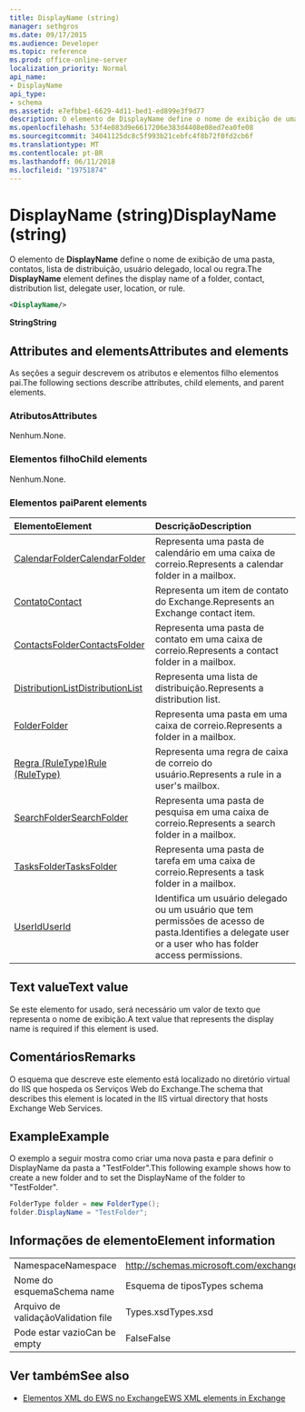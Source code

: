 ```yaml
---
title: DisplayName (string)
manager: sethgros
ms.date: 09/17/2015
ms.audience: Developer
ms.topic: reference
ms.prod: office-online-server
localization_priority: Normal
api_name:
- DisplayName
api_type:
- schema
ms.assetid: e7efbbe1-6629-4d11-bed1-ed899e3f9d77
description: O elemento de DisplayName define o nome de exibição de uma pasta, contatos, lista de distribuição, usuário delegado, local ou regra.
ms.openlocfilehash: 53f4e083d9e6617206e383d4408e08ed7ea0fe08
ms.sourcegitcommit: 34041125dc8c5f993b21cebfc4f8b72f0fd2cb6f
ms.translationtype: MT
ms.contentlocale: pt-BR
ms.lasthandoff: 06/11/2018
ms.locfileid: "19751874"
---
```

# <a name="displayname-string"></a><span data-ttu-id="28ddd-103">DisplayName (string)</span><span class="sxs-lookup"><span data-stu-id="28ddd-103">DisplayName (string)</span></span>

<span data-ttu-id="28ddd-104">O elemento de **DisplayName** define o nome de exibição de uma pasta, contatos, lista de distribuição, usuário delegado, local ou regra.</span><span class="sxs-lookup"><span data-stu-id="28ddd-104">The **DisplayName** element defines the display name of a folder, contact, distribution list, delegate user, location, or rule.</span></span> 
  
```XML
<DisplayName/>
```

 <span data-ttu-id="28ddd-105">**String**</span><span class="sxs-lookup"><span data-stu-id="28ddd-105">**String**</span></span>
## <a name="attributes-and-elements"></a><span data-ttu-id="28ddd-106">Attributes and elements</span><span class="sxs-lookup"><span data-stu-id="28ddd-106">Attributes and elements</span></span>

<span data-ttu-id="28ddd-107">As seções a seguir descrevem os atributos e elementos filho elementos pai.</span><span class="sxs-lookup"><span data-stu-id="28ddd-107">The following sections describe attributes, child elements, and parent elements.</span></span>
  
### <a name="attributes"></a><span data-ttu-id="28ddd-108">Atributos</span><span class="sxs-lookup"><span data-stu-id="28ddd-108">Attributes</span></span>

<span data-ttu-id="28ddd-109">Nenhum.</span><span class="sxs-lookup"><span data-stu-id="28ddd-109">None.</span></span>
  
### <a name="child-elements"></a><span data-ttu-id="28ddd-110">Elementos filho</span><span class="sxs-lookup"><span data-stu-id="28ddd-110">Child elements</span></span>

<span data-ttu-id="28ddd-111">Nenhum.</span><span class="sxs-lookup"><span data-stu-id="28ddd-111">None.</span></span>
  
### <a name="parent-elements"></a><span data-ttu-id="28ddd-112">Elementos pai</span><span class="sxs-lookup"><span data-stu-id="28ddd-112">Parent elements</span></span>

|<span data-ttu-id="28ddd-113">**Elemento**</span><span class="sxs-lookup"><span data-stu-id="28ddd-113">**Element**</span></span>|<span data-ttu-id="28ddd-114">**Descrição**</span><span class="sxs-lookup"><span data-stu-id="28ddd-114">**Description**</span></span>|
|:-----|:-----|
|[<span data-ttu-id="28ddd-115">CalendarFolder</span><span class="sxs-lookup"><span data-stu-id="28ddd-115">CalendarFolder</span></span>](calendarfolder.md) <br/> |<span data-ttu-id="28ddd-116">Representa uma pasta de calendário em uma caixa de correio.</span><span class="sxs-lookup"><span data-stu-id="28ddd-116">Represents a calendar folder in a mailbox.</span></span>  <br/> |
|[<span data-ttu-id="28ddd-117">Contato</span><span class="sxs-lookup"><span data-stu-id="28ddd-117">Contact</span></span>](contact.md) <br/> |<span data-ttu-id="28ddd-118">Representa um item de contato do Exchange.</span><span class="sxs-lookup"><span data-stu-id="28ddd-118">Represents an Exchange contact item.</span></span>  <br/> |
|[<span data-ttu-id="28ddd-119">ContactsFolder</span><span class="sxs-lookup"><span data-stu-id="28ddd-119">ContactsFolder</span></span>](contactsfolder.md) <br/> |<span data-ttu-id="28ddd-120">Representa uma pasta de contato em uma caixa de correio.</span><span class="sxs-lookup"><span data-stu-id="28ddd-120">Represents a contact folder in a mailbox.</span></span>  <br/> |
|[<span data-ttu-id="28ddd-121">DistributionList</span><span class="sxs-lookup"><span data-stu-id="28ddd-121">DistributionList</span></span>](distributionlist.md) <br/> |<span data-ttu-id="28ddd-122">Representa uma lista de distribuição.</span><span class="sxs-lookup"><span data-stu-id="28ddd-122">Represents a distribution list.</span></span>  <br/> |
|[<span data-ttu-id="28ddd-123">Folder</span><span class="sxs-lookup"><span data-stu-id="28ddd-123">Folder</span></span>](folder.md) <br/> |<span data-ttu-id="28ddd-124">Representa uma pasta em uma caixa de correio.</span><span class="sxs-lookup"><span data-stu-id="28ddd-124">Represents a folder in a mailbox.</span></span>  <br/> |
|[<span data-ttu-id="28ddd-125">Regra (RuleType)</span><span class="sxs-lookup"><span data-stu-id="28ddd-125">Rule (RuleType)</span></span>](rule-ruletype.md) <br/> |<span data-ttu-id="28ddd-126">Representa uma regra de caixa de correio do usuário.</span><span class="sxs-lookup"><span data-stu-id="28ddd-126">Represents a rule in a user's mailbox.</span></span>  <br/> |
|[<span data-ttu-id="28ddd-127">SearchFolder</span><span class="sxs-lookup"><span data-stu-id="28ddd-127">SearchFolder</span></span>](searchfolder.md) <br/> |<span data-ttu-id="28ddd-128">Representa uma pasta de pesquisa em uma caixa de correio.</span><span class="sxs-lookup"><span data-stu-id="28ddd-128">Represents a search folder in a mailbox.</span></span>  <br/> |
|[<span data-ttu-id="28ddd-129">TasksFolder</span><span class="sxs-lookup"><span data-stu-id="28ddd-129">TasksFolder</span></span>](tasksfolder.md) <br/> |<span data-ttu-id="28ddd-130">Representa uma pasta de tarefa em uma caixa de correio.</span><span class="sxs-lookup"><span data-stu-id="28ddd-130">Represents a task folder in a mailbox.</span></span>  <br/> |
|[<span data-ttu-id="28ddd-131">UserId</span><span class="sxs-lookup"><span data-stu-id="28ddd-131">UserId</span></span>](userid.md) <br/> |<span data-ttu-id="28ddd-132">Identifica um usuário delegado ou um usuário que tem permissões de acesso de pasta.</span><span class="sxs-lookup"><span data-stu-id="28ddd-132">Identifies a delegate user or a user who has folder access permissions.</span></span>  <br/> |
   
## <a name="text-value"></a><span data-ttu-id="28ddd-133">Text value</span><span class="sxs-lookup"><span data-stu-id="28ddd-133">Text value</span></span>

<span data-ttu-id="28ddd-134">Se este elemento for usado, será necessário um valor de texto que representa o nome de exibição.</span><span class="sxs-lookup"><span data-stu-id="28ddd-134">A text value that represents the display name is required if this element is used.</span></span>
  
## <a name="remarks"></a><span data-ttu-id="28ddd-135">Comentários</span><span class="sxs-lookup"><span data-stu-id="28ddd-135">Remarks</span></span>

<span data-ttu-id="28ddd-136">O esquema que descreve este elemento está localizado no diretório virtual do IIS que hospeda os Serviços Web do Exchange.</span><span class="sxs-lookup"><span data-stu-id="28ddd-136">The schema that describes this element is located in the IIS virtual directory that hosts Exchange Web Services.</span></span>
  
## <a name="example"></a><span data-ttu-id="28ddd-137">Example</span><span class="sxs-lookup"><span data-stu-id="28ddd-137">Example</span></span>

<span data-ttu-id="28ddd-138">O exemplo a seguir mostra como criar uma nova pasta e para definir o DisplayName da pasta a "TestFolder".</span><span class="sxs-lookup"><span data-stu-id="28ddd-138">This following example shows how to create a new folder and to set the DisplayName of the folder to "TestFolder".</span></span>
  
```cs
FolderType folder = new FolderType();
folder.DisplayName = "TestFolder";
```

## <a name="element-information"></a><span data-ttu-id="28ddd-139">Informações de elemento</span><span class="sxs-lookup"><span data-stu-id="28ddd-139">Element information</span></span>

|||
|:-----|:-----|
|<span data-ttu-id="28ddd-140">Namespace</span><span class="sxs-lookup"><span data-stu-id="28ddd-140">Namespace</span></span>  <br/> |http://schemas.microsoft.com/exchange/services/2006/types  <br/> |
|<span data-ttu-id="28ddd-141">Nome do esquema</span><span class="sxs-lookup"><span data-stu-id="28ddd-141">Schema name</span></span>  <br/> |<span data-ttu-id="28ddd-142">Esquema de tipos</span><span class="sxs-lookup"><span data-stu-id="28ddd-142">Types schema</span></span>  <br/> |
|<span data-ttu-id="28ddd-143">Arquivo de validação</span><span class="sxs-lookup"><span data-stu-id="28ddd-143">Validation file</span></span>  <br/> |<span data-ttu-id="28ddd-144">Types.xsd</span><span class="sxs-lookup"><span data-stu-id="28ddd-144">Types.xsd</span></span>  <br/> |
|<span data-ttu-id="28ddd-145">Pode estar vazio</span><span class="sxs-lookup"><span data-stu-id="28ddd-145">Can be empty</span></span>  <br/> |<span data-ttu-id="28ddd-146">False</span><span class="sxs-lookup"><span data-stu-id="28ddd-146">False</span></span>  <br/> |
   
## <a name="see-also"></a><span data-ttu-id="28ddd-147">Ver também</span><span class="sxs-lookup"><span data-stu-id="28ddd-147">See also</span></span>

- [<span data-ttu-id="28ddd-148">Elementos XML do EWS no Exchange</span><span class="sxs-lookup"><span data-stu-id="28ddd-148">EWS XML elements in Exchange</span></span>](ews-xml-elements-in-exchange.md)

